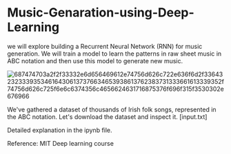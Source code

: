 # Music-Genaration-using-Deep-Learning

we will explore building a Recurrent Neural Network (RNN) for music generation. 
We will train a model to learn the patterns in raw sheet music in ABC notation and then use this model to generate new music.

![687474703a2f2f33332e6d656469612e74756d626c722e636f6d2f33643232333935346164306137376634653938613762383731333661613339352f74756d626c725f6e6c6374356c4656624631716875376f696f315f3530302e676966](https://user-images.githubusercontent.com/104450931/178142562-ebe1429e-c1c1-4acd-a7d8-363543759a54.gif)

We've gathered a dataset of thousands of Irish folk songs, represented in the ABC notation. Let's download the dataset and inspect it. [input.txt]

Detailed explanation in the ipynb file.

Reference: MIT Deep learning course
